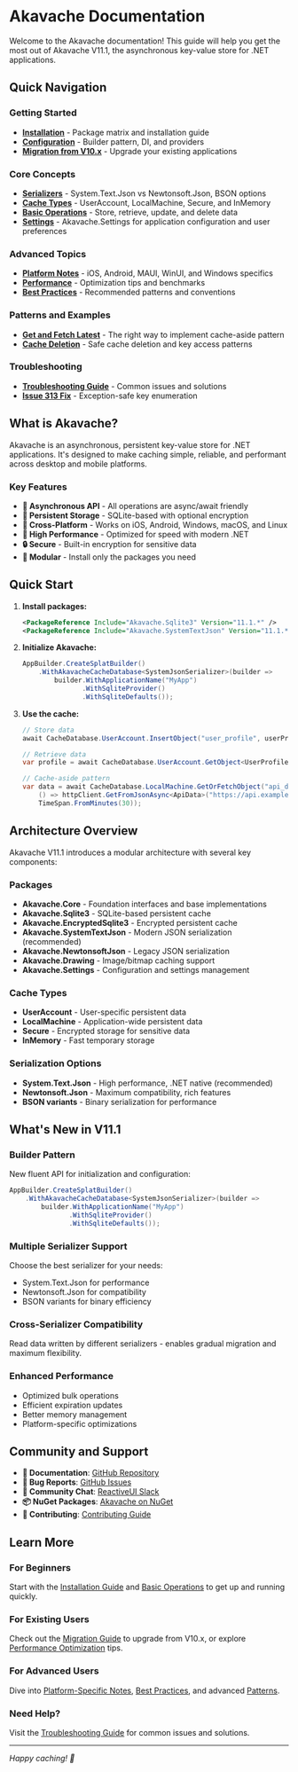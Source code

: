 # Akavache Documentation

Welcome to the Akavache documentation! This guide will help you get the most out of Akavache V11.1, the asynchronous key-value store for .NET applications.

## Quick Navigation

### Getting Started
- **[Installation](./installation.md)** - Package matrix and installation guide
- **[Configuration](./configuration.md)** - Builder pattern, DI, and providers
- **[Migration from V10.x](./migration-v10-to-v11.md)** - Upgrade your existing applications

### Core Concepts
- **[Serializers](./serializers.md)** - System.Text.Json vs Newtonsoft.Json, BSON options
- **[Cache Types](./cache-types.md)** - UserAccount, LocalMachine, Secure, and InMemory
- **[Basic Operations](./basic-operations.md)** - Store, retrieve, update, and delete data
- **[Settings](./settings.md)** - Akavache.Settings for application configuration and user preferences

### Advanced Topics
- **[Platform Notes](./platform-notes.md)** - iOS, Android, MAUI, WinUI, and Windows specifics
- **[Performance](./performance.md)** - Optimization tips and benchmarks
- **[Best Practices](./best-practices.md)** - Recommended patterns and conventions

### Patterns and Examples
- **[Get and Fetch Latest](./patterns/get-and-fetch-latest.md)** - The right way to implement cache-aside pattern
- **[Cache Deletion](./patterns/cache-deletion.md)** - Safe cache deletion and key access patterns

### Troubleshooting
- **[Troubleshooting Guide](./troubleshooting/troubleshooting-guide.md)** - Common issues and solutions
- **[Issue 313 Fix](./troubleshooting/issue-313-cache-deletion-fix.md)** - Exception-safe key enumeration

## What is Akavache?

Akavache is an asynchronous, persistent key-value store for .NET applications. It's designed to make caching simple, reliable, and performant across desktop and mobile platforms.

### Key Features
- **🔄 Asynchronous API** - All operations are async/await friendly
- **💾 Persistent Storage** - SQLite-based with optional encryption
- **📱 Cross-Platform** - Works on iOS, Android, Windows, macOS, and Linux
- **🚀 High Performance** - Optimized for speed with modern .NET
- **🔒 Secure** - Built-in encryption for sensitive data
- **🧩 Modular** - Install only the packages you need

## Quick Start

1. **Install packages:**
   ```xml
   <PackageReference Include="Akavache.Sqlite3" Version="11.1.*" />
   <PackageReference Include="Akavache.SystemTextJson" Version="11.1.*" />
   ```

2. **Initialize Akavache:**
   ```csharp
   AppBuilder.CreateSplatBuilder()
       .WithAkavacheCacheDatabase<SystemJsonSerializer>(builder =>
           builder.WithApplicationName("MyApp")
                  .WithSqliteProvider()
                  .WithSqliteDefaults());
   ```

3. **Use the cache:**
   ```csharp
   // Store data
   await CacheDatabase.UserAccount.InsertObject("user_profile", userProfile);
   
   // Retrieve data
   var profile = await CacheDatabase.UserAccount.GetObject<UserProfile>("user_profile");
   
   // Cache-aside pattern
   var data = await CacheDatabase.LocalMachine.GetOrFetchObject("api_data",
       () => httpClient.GetFromJsonAsync<ApiData>("https://api.example.com/data"),
       TimeSpan.FromMinutes(30));
   ```

## Architecture Overview

Akavache V11.1 introduces a modular architecture with several key components:

### Packages
- **Akavache.Core** - Foundation interfaces and base implementations
- **Akavache.Sqlite3** - SQLite-based persistent cache
- **Akavache.EncryptedSqlite3** - Encrypted persistent cache
- **Akavache.SystemTextJson** - Modern JSON serialization (recommended)
- **Akavache.NewtonsoftJson** - Legacy JSON serialization
- **Akavache.Drawing** - Image/bitmap caching support
- **Akavache.Settings** - Configuration and settings management

### Cache Types
- **UserAccount** - User-specific persistent data
- **LocalMachine** - Application-wide persistent data  
- **Secure** - Encrypted storage for sensitive data
- **InMemory** - Fast temporary storage

### Serialization Options
- **System.Text.Json** - High performance, .NET native (recommended)
- **Newtonsoft.Json** - Maximum compatibility, rich features
- **BSON variants** - Binary serialization for performance

## What's New in V11.1

### Builder Pattern
New fluent API for initialization and configuration:
```csharp
AppBuilder.CreateSplatBuilder()
    .WithAkavacheCacheDatabase<SystemJsonSerializer>(builder =>
        builder.WithApplicationName("MyApp")
               .WithSqliteProvider()
               .WithSqliteDefaults());
```

### Multiple Serializer Support
Choose the best serializer for your needs:
- System.Text.Json for performance
- Newtonsoft.Json for compatibility
- BSON variants for binary efficiency

### Cross-Serializer Compatibility
Read data written by different serializers - enables gradual migration and maximum flexibility.

### Enhanced Performance
- Optimized bulk operations
- Efficient expiration updates
- Better memory management
- Platform-specific optimizations

## Community and Support

- **📖 Documentation**: [GitHub Repository](https://github.com/reactiveui/Akavache)
- **🐛 Bug Reports**: [GitHub Issues](https://github.com/reactiveui/Akavache/issues)
- **💬 Community Chat**: [ReactiveUI Slack](https://reactiveui.net/slack)
- **📦 NuGet Packages**: [Akavache on NuGet](https://www.nuget.org/packages?q=akavache)
- **🎯 Contributing**: [Contributing Guide](https://github.com/reactiveui/Akavache/blob/main/CONTRIBUTING.md)

## Learn More

### For Beginners
Start with the [Installation Guide](./installation.md) and [Basic Operations](./basic-operations.md) to get up and running quickly.

### For Existing Users
Check out the [Migration Guide](./migration-v10-to-v11.md) to upgrade from V10.x, or explore [Performance Optimization](./performance.md) tips.

### For Advanced Users
Dive into [Platform-Specific Notes](./platform-notes.md), [Best Practices](./best-practices.md), and advanced [Patterns](./patterns/).

### Need Help?
Visit the [Troubleshooting Guide](./troubleshooting/troubleshooting-guide.md) for common issues and solutions.

---

*Happy caching! 🚀*